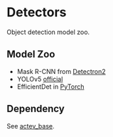 # Detectors

Object detection model zoo.

## Model Zoo

* Mask R-CNN from [Detectron2](https://github.com/facebookresearch/detectron2)
* YOLOv5 [official](https://github.com/ultralytics/yolov5)
* EfficientDet in [PyTorch](https://github.com/zylo117/Yet-Another-EfficientDet-Pytorch)

## Dependency

See [actev_base](https://github.com/CMU-INF-DIVA/actev_base).
